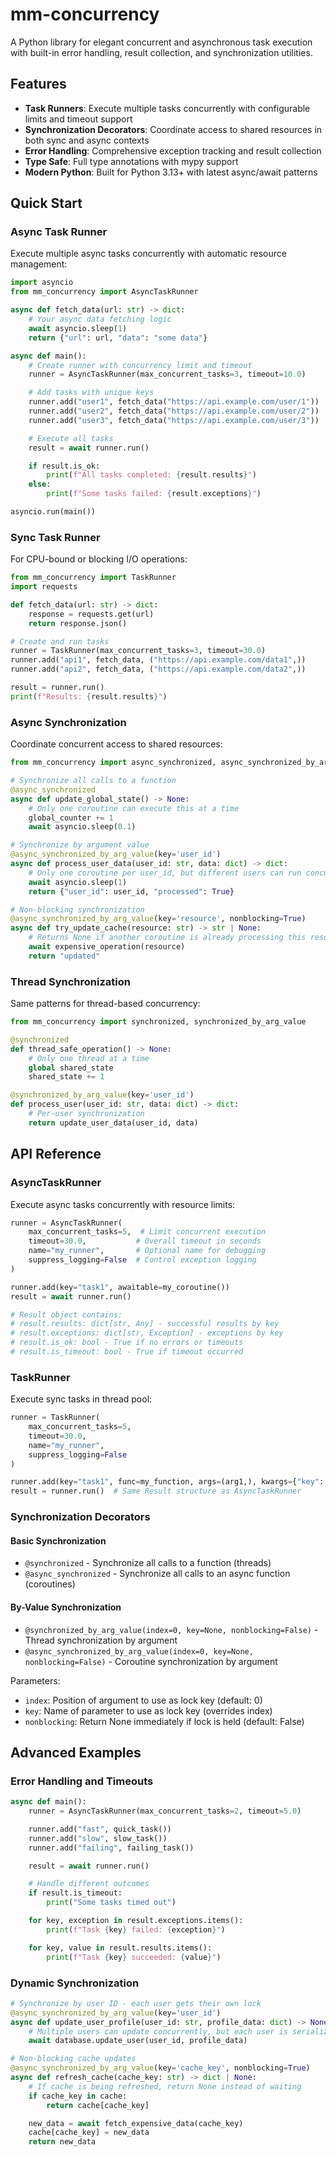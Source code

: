 # mm-concurrency

A Python library for elegant concurrent and asynchronous task execution with built-in error handling, result collection, and synchronization utilities.

## Features

- **Task Runners**: Execute multiple tasks concurrently with configurable limits and timeout support
- **Synchronization Decorators**: Coordinate access to shared resources in both sync and async contexts
- **Error Handling**: Comprehensive exception tracking and result collection
- **Type Safe**: Full type annotations with mypy support
- **Modern Python**: Built for Python 3.13+ with latest async/await patterns


## Quick Start

### Async Task Runner

Execute multiple async tasks concurrently with automatic resource management:

```python
import asyncio
from mm_concurrency import AsyncTaskRunner

async def fetch_data(url: str) -> dict:
    # Your async data fetching logic
    await asyncio.sleep(1)
    return {"url": url, "data": "some data"}

async def main():
    # Create runner with concurrency limit and timeout
    runner = AsyncTaskRunner(max_concurrent_tasks=3, timeout=10.0)

    # Add tasks with unique keys
    runner.add("user1", fetch_data("https://api.example.com/user/1"))
    runner.add("user2", fetch_data("https://api.example.com/user/2"))
    runner.add("user3", fetch_data("https://api.example.com/user/3"))

    # Execute all tasks
    result = await runner.run()

    if result.is_ok:
        print(f"All tasks completed: {result.results}")
    else:
        print(f"Some tasks failed: {result.exceptions}")

asyncio.run(main())
```

### Sync Task Runner

For CPU-bound or blocking I/O operations:

```python
from mm_concurrency import TaskRunner
import requests

def fetch_data(url: str) -> dict:
    response = requests.get(url)
    return response.json()

# Create and run tasks
runner = TaskRunner(max_concurrent_tasks=3, timeout=30.0)
runner.add("api1", fetch_data, ("https://api.example.com/data1",))
runner.add("api2", fetch_data, ("https://api.example.com/data2",))

result = runner.run()
print(f"Results: {result.results}")
```

### Async Synchronization

Coordinate concurrent access to shared resources:

```python
from mm_concurrency import async_synchronized, async_synchronized_by_arg_value

# Synchronize all calls to a function
@async_synchronized
async def update_global_state() -> None:
    # Only one coroutine can execute this at a time
    global_counter += 1
    await asyncio.sleep(0.1)

# Synchronize by argument value
@async_synchronized_by_arg_value(key='user_id')
async def process_user_data(user_id: str, data: dict) -> dict:
    # Only one coroutine per user_id, but different users can run concurrently
    await asyncio.sleep(1)
    return {"user_id": user_id, "processed": True}

# Non-blocking synchronization
@async_synchronized_by_arg_value(key='resource', nonblocking=True)
async def try_update_cache(resource: str) -> str | None:
    # Returns None if another coroutine is already processing this resource
    await expensive_operation(resource)
    return "updated"
```

### Thread Synchronization

Same patterns for thread-based concurrency:

```python
from mm_concurrency import synchronized, synchronized_by_arg_value

@synchronized
def thread_safe_operation() -> None:
    # Only one thread at a time
    global shared_state
    shared_state += 1

@synchronized_by_arg_value(key='user_id')
def process_user(user_id: str, data: dict) -> dict:
    # Per-user synchronization
    return update_user_data(user_id, data)
```

## API Reference

### AsyncTaskRunner

Execute async tasks concurrently with resource limits:

```python
runner = AsyncTaskRunner(
    max_concurrent_tasks=5,  # Limit concurrent execution
    timeout=30.0,           # Overall timeout in seconds
    name="my_runner",       # Optional name for debugging
    suppress_logging=False  # Control exception logging
)

runner.add(key="task1", awaitable=my_coroutine())
result = await runner.run()

# Result object contains:
# result.results: dict[str, Any] - successful results by key
# result.exceptions: dict[str, Exception] - exceptions by key
# result.is_ok: bool - True if no errors or timeouts
# result.is_timeout: bool - True if timeout occurred
```

### TaskRunner

Execute sync tasks in thread pool:

```python
runner = TaskRunner(
    max_concurrent_tasks=5,
    timeout=30.0,
    name="my_runner",
    suppress_logging=False
)

runner.add(key="task1", func=my_function, args=(arg1,), kwargs={"key": "value"})
result = runner.run()  # Same Result structure as AsyncTaskRunner
```

### Synchronization Decorators

#### Basic Synchronization

- `@synchronized` - Synchronize all calls to a function (threads)
- `@async_synchronized` - Synchronize all calls to an async function (coroutines)

#### By-Value Synchronization

- `@synchronized_by_arg_value(index=0, key=None, nonblocking=False)` - Thread synchronization by argument
- `@async_synchronized_by_arg_value(index=0, key=None, nonblocking=False)` - Coroutine synchronization by argument

Parameters:
- `index`: Position of argument to use as lock key (default: 0)
- `key`: Name of parameter to use as lock key (overrides index)
- `nonblocking`: Return None immediately if lock is held (default: False)

## Advanced Examples

### Error Handling and Timeouts

```python
async def main():
    runner = AsyncTaskRunner(max_concurrent_tasks=2, timeout=5.0)

    runner.add("fast", quick_task())
    runner.add("slow", slow_task())
    runner.add("failing", failing_task())

    result = await runner.run()

    # Handle different outcomes
    if result.is_timeout:
        print("Some tasks timed out")

    for key, exception in result.exceptions.items():
        print(f"Task {key} failed: {exception}")

    for key, value in result.results.items():
        print(f"Task {key} succeeded: {value}")
```

### Dynamic Synchronization

```python
# Synchronize by user ID - each user gets their own lock
@async_synchronized_by_arg_value(key='user_id')
async def update_user_profile(user_id: str, profile_data: dict) -> None:
    # Multiple users can update concurrently, but each user is serialized
    await database.update_user(user_id, profile_data)

# Non-blocking cache updates
@async_synchronized_by_arg_value(key='cache_key', nonblocking=True)
async def refresh_cache(cache_key: str) -> dict | None:
    # If cache is being refreshed, return None instead of waiting
    if cache_key in cache:
        return cache[cache_key]

    new_data = await fetch_expensive_data(cache_key)
    cache[cache_key] = new_data
    return new_data
```
